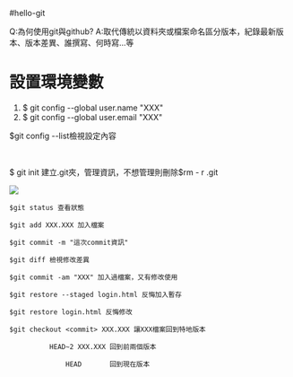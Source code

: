 #hello-git

Q:為何使用git與github? A:取代傳統以資料夾或檔案命名區分版本，紀錄最新版本、版本差異、誰撰寫、何時寫...等

<h1>設置環境變數</h1>
<ol>
<li>$ git config --global user.name "XXX"</li>
<li>$ git config --global user.email "XXX"</li>
</ol>

$git config --list檢視設定內容

<br>

$ git init 建立.git夾，管理資訊，不想管理則刪除$rm - r .git

<img src="https://i.imgur.com/iYbhwu4.png">

```
$git status 查看狀態

$git add XXX.XXX 加入檔案

$git commit -m "這次commit資訊"

$git diff 檢視修改差異

$git commit -am "XXX" 加入過檔案，又有修改使用

$git restore --staged login.html 反悔加入暫存

$git restore login.html 反悔修改

$git checkout <commit> XXX.XXX 讓XXX檔案回到特地版本

	      HEAD~2 XXX.XXX 回到前兩個版本

              HEAD	     回到現在版本


```

